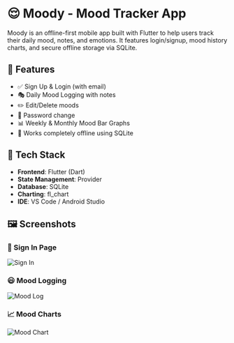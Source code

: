 # 😌 Moody - Mood Tracker App

Moody is an offline-first mobile app built with Flutter to help users track their daily mood, notes, and emotions. It features login/signup, mood history charts, and secure offline storage via SQLite.

## 🚀 Features
- ✅ Sign Up & Login (with email)
- 🎭 Daily Mood Logging with notes
- ✏️ Edit/Delete moods
- 🔐 Password change
- 📊 Weekly & Monthly Mood Bar Graphs
- 📡 Works completely offline using SQLite

## 🧰 Tech Stack
- **Frontend**: Flutter (Dart)
- **State Management**: Provider
- **Database**: SQLite
- **Charting**: fl_chart
- **IDE**: VS Code / Android Studio

## 🖼️ Screenshots

### 🔐 Sign In Page
![Sign In](moody/Images/SignInPage.png)

### 😃 Mood Logging
![Mood Log](moody/Images/MoodLogPage.png)

### 📈 Mood Charts
![Mood Chart](moody/Images/MoodCountPage.png)
